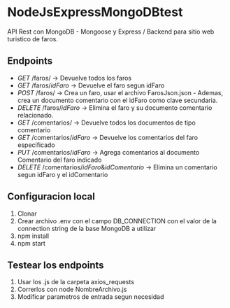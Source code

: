 # NodeJsExpressMongoDBtest

API Rest con MongoDB - Mongoose y Express / Backend para sitio web turistico de faros.

## Endpoints
- *GET* /faros/ -> Devuelve todos los faros
- *GET* /faros/$idFaro$ -> Devuelve el faro segun idFaro
- *POST* /faros/ -> Crea un faro, usar el archivo FarosJson.json - Ademas, crea un documento comentario con el idFaro como clave secundaria.
- *DELETE* /faros/$idFaro$ -> Elimina el faro y su documento comentario relacionado. 
- *GET* /comentarios/ -> Devuelve todos los documentos de tipo comentario 
- *GET* /comentarios/$idFaro$ -> Devuelve los comentarios del faro especificado 
- *PUT* /comentarios/$idFaro$ -> Agrega comentarios al documento Comentario del faro indicado 
- *DELETE* /comentarios/$idFaro$&$idComentario$ -> Elimina un comentario segun idFaro y el idComentario 
## Configuracion local
1. Clonar
2. Crear archivo .env con el campo DB_CONNECTION con el valor de la connection string de la base MongoDB a utilizar
3. npm install
4. npm start
## Testear los endpoints
1. Usar los .js de la carpeta axios_requests
2. Correrlos con node NombreArchivo.js
3. Modificar parametros de entrada segun necesidad

